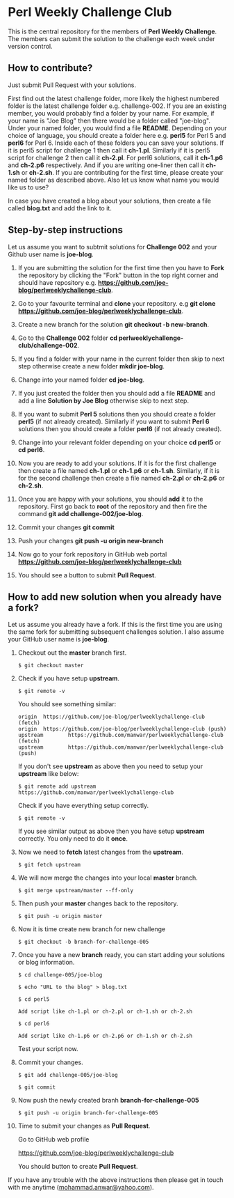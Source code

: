 # Perl Weekly Challenge Club

This is the central repository for the members of **Perl Weekly Challenge**. The members can submit the solution to the challenge each week under version control.

## How to contribute?
Just submit Pull Request with your solutions.

First find out the latest challenge folder, more likely the highest numbered folder is the latest challenge folder e.g. challenge-002. If you are an existing member, you would probably find a folder by your name. For example, if your name is "Joe Blog" then there would be a folder called "joe-blog". Under your named folder, you would find a file **README**. Depending on your choice of language, you should create a folder here e.g. **perl5** for Perl 5 and **perl6** for Perl 6. Inside each of these folders you can save your solutions. If it is perl5 script for challenge 1 then call it **ch-1.pl**. Similarly if it is perl5 script for challenge 2 then call it **ch-2.pl**. For perl6 solutions, call it **ch-1.p6** and **ch-2.p6** respectively. And if you are writing one-liner then call it **ch-1.sh** or **ch-2.sh**. If you are contributing for the first time, please create your named folder as described above. Also let us know what name you would like us to use?

In case you have created a blog about your solutions, then create a file called **blog.txt** and add the link to it.

## Step-by-step instructions
Let us assume you want to subtmit solutions for **Challenge 002** and your Github user name is **joe-blog**. 

1. If you are submitting the solution for the first time then you have to **Fork** the repository by clicking the "Fork" button in the top right corner and should have repository e.g. **https://github.com/joe-blog/perlweeklychallenge-club**. 
 
2. Go to your favourite terminal and **clone** your repository. e.g **git clone https://github.com/joe-blog/perlweeklychallenge-club**.

3. Create a new branch for the solution **git checkout -b new-branch**.

3. Go to the **Challenge 002** folder **cd perlweeklychallenge-club/challenge-002**.

4. If you find a folder with your name in the current folder then skip to next step otherwise create a new folder **mkdir joe-blog**.

5. Change into your named folder **cd joe-blog**.

6. If you just created the folder then you should add a file **README** and add a line **Solution by Joe Blog** otherwise skip to next step.

7. If you want to submit **Perl 5** solutions then you should create a folder **perl5** (if not already created). Similarly if you want to submit **Perl 6** solutions then you should create a folder **perl6** (if not already created).

8. Change into your relevant folder depending on your choice **cd perl5** or **cd perl6**.

9. Now you are ready to add your solutions. If it is for the first challenge then create a file named **ch-1.pl** or **ch-1.p6** or **ch-1.sh**. Similarly, if it is for the second challenge then create a file named **ch-2.pl** or **ch-2.p6** or **ch-2.sh**.

10. Once you are happy with your solutions, you should **add** it to the repository. First go back to **root** of the repository and then fire the command **git add challenge-002/joe-blog**.

11. Commit your changes **git commit**

12. Push your changes **git push -u origin new-branch**

13. Now go to your fork repository in GitHub web portal **https://github.com/joe-blog/perlweeklychallenge-club**

14. You should see a button to submit **Pull Request**.

## How to add new solution when you already have a fork?

Let us assume you already have a fork. If this is the first time you are using the same fork for submitting subsequent challenges solution. I also assume your GitHub user name is **joe-blog**.

1. Checkout out the **master** branch first.
   ```
   $ git checkout master
   ```
   
2. Check if you have setup **upstream**.
   ```
   $ git remote -v
   ```
   
   You should see something similar:
   ```
   origin  https://github.com/joe-blog/perlweeklychallenge-club (fetch)
   origin  https://github.com/joe-blog/perlweeklychallenge-club (push)
   upstream        https://github.com/manwar/perlweeklychallenge-club (fetch)
   upstream        https://github.com/manwar/perlweeklychallenge-club (push)
   ```
   
   If you don't see **upstream** as above then you need to setup your **upstream** like below:
   
   ```
   $ git remote add upstream https://github.com/manwar/perlweeklychallenge-club
   ```
   
   Check if you have everything setup correctly.
   
   ```
   $ git remote -v
   ```
   
   If you see similar output as above then you have setup **upstream** correctly.
   You only need to do it **once**.
   
3. Now we need to **fetch** latest changes from the **upstream**.

   ```
   $ git fetch upstream
   ```
   
4. We will now merge the changes into your local **master** branch.

   ```
   $ git merge upstream/master --ff-only
   ```
   
5. Then push your **master** changes back to the repository.

   ```
   $ git push -u origin master
   ```
   
6. Now it is time create new branch for new challenge

   ```
   $ git checkout -b branch-for-challenge-005
   ```
   
7. Once you have a new **branch** ready, you can start adding your solutions or blog information.
   
   ```
   $ cd challenge-005/joe-blog
   
   $ echo "URL to the blog" > blog.txt
   
   $ cd perl5
   
   Add script like ch-1.pl or ch-2.pl or ch-1.sh or ch-2.sh
   
   $ cd perl6
   
   Add script like ch-1.p6 or ch-2.p6 or ch-1.sh or ch-2.sh
   ```
   
   Test your script now.
   
8. Commit your changes.

   ```
   $ git add challenge-005/joe-blog
   
   $ git commit
   ```
   
9. Now push the newly created branh **branch-for-challenge-005**

   ```
   $ git push -u origin branch-for-challenge-005
   ```
   
10. Time to submit your changes as **Pull Request**.

    Go to GitHub web profile
    
    https://github.com/joe-blog/perlweeklychallenge-club
    
    You should button to create **Pull Request**.
    
If you have any trouble with the above instructions then please get in touch with me anytime (mohammad.anwar@yahoo.com).
